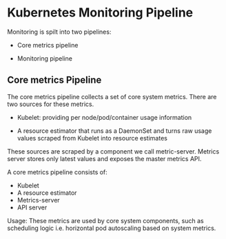 # Kubernetes Monitoring Pipeline

Monitoring is spilt into two pipelines:

- Core metrics pipeline

- Monitoring pipeline

## Core metrics Pipeline

The core metrics pipeline collects a set of core system metrics. There are two sources for these metrics.

- Kubelet: providing per node/pod/container usage information

- A resource estimator that runs as a DaemonSet and turns raw usage values scraped from Kubelet into resource estimates

These sources are scraped by a component we call metric-server. Metrics server stores only latest values and exposes the master metrics API.

A core metrics pipeline consists of:

- Kubelet
- A resource estimator
- Metrics-server
- API server

Usage: These metrics are used by core system components, such as scheduling logic i.e. horizontal pod autoscaling based on system metrics.

